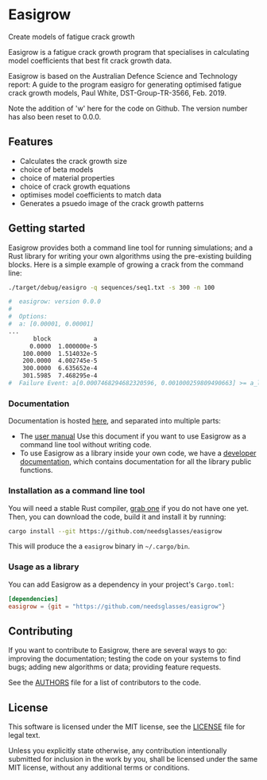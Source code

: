 # Easigrow
Create models of fatigue crack growth

Easigrow is a fatigue crack growth program that specialises in
calculating model coefficients that best fit crack growth data.

Easigrow is based on the Australian Defence Science and Technology report:
A guide to the program easigro for generating optimised fatigue crack
growth models, Paul White, DST-Group-TR-3566, Feb. 2019.

Note the addition of 'w' here for the code on Github.
The version number has also been reset to 0.0.0. 

## Features

- Calculates the crack growth size 
- choice of beta models
- choice of material properties
- choice of crack growth equations
- optimises model coefficients to match data
- Generates a psuedo image of the crack growth patterns

## Getting started

Easigrow provides both a command line tool for running simulations;
and a Rust library for writing your own algorithms using the
pre-existing building blocks. Here is a simple example of growing a crack from the command line:

```bash
./target/debug/easigro -q sequences/seq1.txt -s 300 -n 100

#  easigrow: version 0.0.0
#  
#  Options: 
#  a: [0.00001, 0.00001]
...
       block            a 
      0.0000  1.000000e-5 
    100.0000  1.514032e-5 
    200.0000  4.002745e-5 
    300.0000  6.635652e-4 
    301.5985  7.468295e-4 
#  Failure Event: a[0.0007468294682320596, 0.001000259809490663] >= a_limit[0.001, 0.001]
```

### Documentation

Documentation is hosted
[here](http://needsglasses.github.io/easigrow), and separated into
multiple parts:

- The [user manual][user_manual] 
  Use this document if you want to use Easigrow as a command line tool
  without writing code.
- To use Easigrow as a library inside your own code, we have a [developer
  documentation][devdoc], which contains documentation for all the library
  public functions.

### Installation as a command line tool

You will need a stable Rust compiler, [grab one][Rust] if you do not have one
yet. Then, you can download the code, build it and install it by running:

```bash
cargo install --git https://github.com/needsglasses/easigrow
```

This will produce the a `easigrow` binary in `~/.cargo/bin`.

### Usage as a library

You can add Easigrow as a dependency in your project's `Cargo.toml`:

```toml
[dependencies]
easigrow = {git = "https://github.com/needsglasses/easigrow"}
```

## Contributing

If you want to contribute to Easigrow, there are several ways to go:
improving the documentation; testing the code on your systems to find
bugs; adding new algorithms or data; providing feature requests.

See the [AUTHORS](AUTHORS) file for a list of contributors to the code.

## License

This software is licensed under the MIT license, see the
[LICENSE](LICENSE) file for legal text.

Unless you explicitly state otherwise, any contribution intentionally submitted
for inclusion in the work by you, shall be licensed under the same MIT license,
without any additional terms or conditions.

[Rust]: https://www.rust-lang.org/downloads.html
[issues]: https://github.com/needsglasses/easigrow/issues/new
[contributing]: Contributing.md
[user_manual]: http://needsglasses.github.io/easigrow/latest/book/
[devdoc]: http://needsglasses.github.io/easigrow/latest/easigrow/

